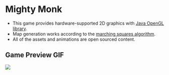# Mighty Monk
* This game provides hardware-supported 2D graphics with [Java OpenGL library](https://jogamp.org/jogl/www/).
* Map generation works according to the [marching squares algorithm](https://en.wikipedia.org/wiki/Marching_squares).
* All of the assets and animations are open sourced content.

## Game Preview GIF
<img src='./preview.gif'>
